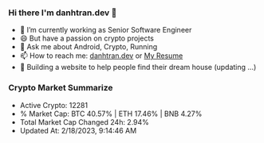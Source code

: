 ### Hi there I'm danhtran.dev 👋

- 🔭 I’m currently working as Senior Software Engineer
- 😄 But have a passion on crypto projects
- 💬 Ask me about Android, Crypto, Running 
- 📫 How to reach me: <a href="https://danhtran.dev" target="_blank">danhtran.dev</a> or <a href="Dan-Resume.pdf" target="_blank">My Resume</a>
- 🌱 Building a website to help people find their dream house (updating ...)

### Crypto Market Summarize
- Active Crypto: 12281
- % Market Cap: BTC 40.57% | ETH 17.46% | BNB 4.27%
- Total Market Cap Changed 24h: 2.94%
- Updated At: 2/18/2023, 9:14:46 AM
